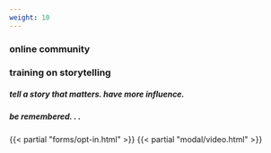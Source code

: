 ```yaml
---
weight: 10
---
```


### online community
### training on storytelling
##### tell a story that matters. have more influence.
##### be remembered. . .

{{< partial "forms/opt-in.html" >}}
{{< partial "modal/video.html" >}}
